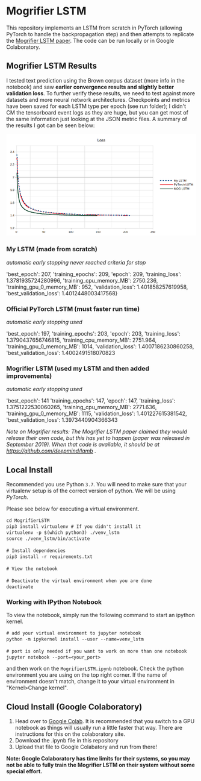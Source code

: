 # Mogrifier LSTM

This repository implements an LSTM from scratch in PyTorch (allowing PyTorch to handle the backpropagation step) and then attempts to replicate the [Mogrifier LSTM paper](https://arxiv.org/abs/1909.01792). The code can be run locally or in Google Colaboratory.

## Mogrifier LSTM Results

I tested text prediction using the Brown corpus dataset (more info in the notebook) and saw **earlier convergence results and slightly better validation loss**. To further verify these results, we need to test against more datasets and more neural network architectures. Checkpoints and metrics have been saved for each LSTM type per epoch (see run folder); I didn't CM the tensorboard event logs as they are huge, but you can get most of the same information just looking at the JSON metric files. A summary of the results I got can be seen below:

![LSTM validation loss comparison](lstm-comparison.png "LSTM comparison")

### My LSTM (made from scratch)

*automatic early stopping never reached criteria for stop*

 'best_epoch': 207,
 'training_epochs': 209,
 'epoch': 209,
 'training_loss': 1.3781935724280996,
 'training_cpu_memory_MB': 2750.236,
 'training_gpu_0_memory_MB': 952,
 'validation_loss': 1.401858257619958,
 'best_validation_loss': 1.4012448003417568}

### Official PyTorch LSTM (must faster run time)

*automatic early stopping used*

 'best_epoch': 197,
 'training_epochs': 203,
 'epoch': 203,
 'training_loss': 1.3790437656746815,
 'training_cpu_memory_MB': 2751.964,
 'training_gpu_0_memory_MB': 1014,
 'validation_loss': 1.4007186230860258,
 'best_validation_loss': 1.4002491518070823

### Mogrifier LSTM (used my LSTM and then added improvements)

*automatic early stopping used*

 'best_epoch': 141
 'training_epochs': 147,
 'epoch': 147,
 'training_loss': 1.3751222530060265,
 'training_cpu_memory_MB': 2771.636,
 'training_gpu_0_memory_MB': 1115,
 'validation_loss': 1.401227615381542,
 'best_validation_loss': 1.3973440904366343

*Note on Mogrifier results: The Mogrifier LSTM paper claimed they would release their own code, but this has yet to happen (paper was released in September 2019). When that code is available, it should be at https://github.com/deepmind/lamb .*

## Local Install

Recommended you use Python `3.7`.
You will need to make sure that your virtualenv setup is of the correct version of python.
We will be using *PyTorch*.

Please see below for executing a virtual environment.

```shell
cd MogrifierLSTM
pip3 install virtualenv # If you didn't install it
virtualenv -p $(which python3) ./venv_lstm
source ./venv_lstm/bin/activate

# Install dependencies
pip3 install -r requirements.txt

# View the notebook

# Deactivate the virtual environment when you are done
deactivate
```

### Working with IPython Notebook

To view the notebook, simply run the following command to start an ipython kernel.

```shell
# add your virtual environment to jupyter notebook
python -m ipykernel install --user --name=venv_lstm

# port is only needed if you want to work on more than one notebook
jupyter notebook --port=<your_port>

```

and then work on the `MogrifierLSTM.ipynb` notebook.
Check the python environment you are using on the top right corner.
If the name of environment doesn't match, change it to your virtual environment in "Kernel>Change kernel".

## Cloud Install (Google Colaboratory)

1. Head over to [Google Colab](https://colab.research.google.com/). It is recommended that you switch to a GPU notebook as things will usually run a little faster that way. There are instructions for this on the colaboratory site.
2. Download the .ipynb file in this repository
3. Upload that file to Google Colabatory and run from there!

**Note: Google Colaboratory has time limits for their systems, so you may not be able to fully train the Mogrifier LSTM on their system without some special effort.**
